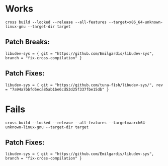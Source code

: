 # Works

`cross build --locked --release --all-features --target=x86_64-unknown-linux-gnu --target-dir target`

## Patch Breaks:

```
libudev-sys = { git = "https://github.com/Emilgardis/libudev-sys", branch = "fix-cross-compilation" }
```

## Patch Fixes:

```
libudev-sys = { git = "https://github.com/tuna-f1sh/libudev-sys/", rev = "7a94a7bbfd6eca85ab1be6cd53d25f337fbe15db" }
```

# Fails

`cross build --locked --release --all-features --target=aarch64-unknown-linux-gnu --target-dir target`

## Patch Fixes:

```
libudev-sys = { git = "https://github.com/Emilgardis/libudev-sys", branch = "fix-cross-compilation" }
```
